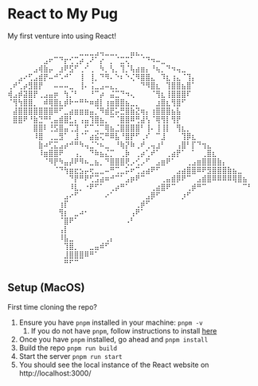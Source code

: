 # React to My Pug

My first venture into using React!

⠀⠀⠀⠀⠀⠀⠀⠀⠀⠀⠀⠀⠀⠀⣀⣀⣀⣠⢤⣀⣀⡀⠀⠀⣤⣄⡀⠀⠀⠀⠀⠀⠀⠀⠀⠀⠀⠀⠀⠀⠀⠀⠀⠀⠀⠀⠀⠀
⠀⠀⠀⠀⠀⠀⠀⣠⠖⠉⠙⡖⢊⢉⡴⢀⠜⠁⡔⠀⡀⠈⣉⢍⠁⠀⠈⠙⠲⠤⣀⠀⠀⠀⠀⠀⠀⠀⠀⠀⠀⠀⠀⠀⠀⠀⠀⠀
⠀⠀⠀⠀⠀⣠⢾⣷⡤⠀⣰⠟⣫⠋⢀⠊⢀⠀⠳⡀⢣⡀⢹⡈⢧⣴⣶⡄⠘⢦⡀⠙⠲⢤⣀⠀⠀⠀⠀⠀⠀⠀⠀⠀⠀⠀⠀⠀
⠀⠀⣠⠔⢋⣠⣾⡟⠤⠚⠡⠚⠁⠀⢸⠀⢸⡀⠙⠻⠄⠑⠆⠑⢌⠻⣿⣿⣄⠀⠹⣆⢰⣄⠈⢹⡄⠀⠀⠀⠀⠀⠀⠀⠀⠀⠀⠀
⢀⠞⢁⡴⣻⣿⡟⠀⠀⠤⠤⠤⣀⠀⢸⠄⢨⣀⣠⠤⣄⡀⠀⠀⠀⠀⠙⠻⣿⣆⠀⢹⣿⣿⣦⣿⠁⠀⠀⠀⠀⠀⠀⠀⠀⠀⠀⠀
⢾⣠⡾⣽⣿⡟⢀⣠⣤⡶⠀⢳⡈⠃⠀⠀⠘⠉⡴⠀⣬⣉⠙⠲⢄⠀⠀⠀⠈⢻⣆⢸⣿⣿⣿⠏⠀⠀⠀⠀⠀⠀⠀⠀⠀⠀⠀⠀
⠈⢻⢳⣿⣿⡀⠀⠾⢿⣿⣆⡾⠗⠒⠛⠓⠶⣾⡇⢰⣶⣿⣿⣦⣀⡀⠀⠀⠀⣰⣿⣆⢻⣿⠋⠀⠀⠀⠀⠀⠀⠀⠀⠀⠀⠀⠀⠀
⠀⣼⣿⣿⣿⣿⣿⣿⣿⠿⠋⣀⣴⣶⣶⣶⣤⡈⠻⣾⣟⡥⣛⣿⣷⣝⢶⡄⢰⣿⣿⣿⣦⣧⠀⠀⠀⠀⠀⠀⠀⠀⠀⠀⠀⠀⠀⠀
⠀⣿⣿⠟⠘⣷⣙⠛⢃⣤⣾⣿⣃⡄⢠⣤⢹⣿⣦⡀⠉⠈⣿⣿⠿⢛⣼⢣⠈⢿⢻⡇⢻⡟⠀⠀⠀⠀⠀⠀⠀⠀⠀⠀⠀⠀⠀⠀
⠀⠀⠀⠀⠀⣿⣿⠇⢘⣫⣿⣤⢉⣹⠀⣋⠉⣈⠉⢿⣦⣈⣿⣿⣿⣿⠃⢸⠄⢸⢸⡇⠀⢻⣆⡀⠀⠀⠀⠀⠀⠀⠀⠀⠀⠀⠀⠀
⠀⠀⠀⠀⠀⠸⣿⠀⢀⣀⣻⠁⠀⣸⠈⠁⣴⣮⢍⠛⠿⣧⠘⣿⡟⠋⢀⠎⠀⠉⣸⠀⠀⠀⢹⡿⣆⠀⠀⠀⠀⠀⠀⠀⠀⠀⠀⠀
⠀⠀⠀⠀⠀⠀⣷⠴⢋⣍⣠⡴⠚⠛⠳⢤⣈⠑⠦⣀⠀⠘⢷⡝⠷⢀⠞⢀⢤⣰⠃⠀⠀⢠⣿⠃⡏⠙⢲⣄⠀⠀⠀⠀⠀⠀⠀⠀
⠀⠀⠀⠀⠀⠀⠸⣶⣿⣿⠟⠀⠀⢠⡀⠀⠙⠷⣦⣌⡉⠀⢀⡷⠀⢀⡴⢁⠞⠁⠀⢀⣴⡟⠁⠀⠁⠀⢀⣿⣆⠀⠀⠀⠀⠀⠀⠀
⠀⠀⠀⠀⠀⠀⠀⠈⠻⡟⠳⣤⡼⠟⠻⠦⣀⣦⡀⠙⣿⣿⣿⢟⡠⢊⡠⠋⠀⣠⣶⠟⠁⠀⠀⢀⣠⣶⣿⣿⣿⣷⡄⠀⠀⠀⠀⠀
⠀⠀⠀⠀⠀⠀⠀⠀⠀⠈⠙⢳⣶⣖⣢⡤⢖⣀⣀⠤⠛⢉⣀⡥⠖⢉⣠⣴⠟⠋⠀⠀⠀⣠⣴⣿⣿⠿⠟⣻⣿⣿⣿⣷⣦⣀⠀⠀
⠀⠀⠀⠀⠀⠀⠀⠀⠀⠀⠀⠀⠙⡟⠛⠟⢋⣩⣴⠶⠚⠉⠁⣠⡶⠟⠉⠀⠀⠀⢀⣤⣾⡿⠟⠉⠀⣠⣾⣿⠿⠿⠿⠿⢿⣿⣦⠀
⠀⠀⠀⠀⠀⠀⠀⠀⠀⠀⠀⠀⠸⣇⡀⠐⠟⠋⠁⠀⢀⡴⠛⠁⠀⠀⠀⠀⢀⣴⣿⠟⠉⠀⠀⢀⡾⠛⠉⠀⠀⠀⠀⠀⠀⠀⠉⠃
⠀⠀⠀⠀⠀⠀⠀⠀⠀⠀⠀⣠⠔⠋⠀⠀⠀⠀⠀⠔⠁⠀⠀⠀⠀⠀⠀⣠⡿⠋⠀⠀⠀⠀⡰⠋⠀⠀⠀⠀⠀⠀⠀⠀⠀⠀⠀⠀
⠀⠀⠀⠀⠀⠀⠀⠀⠀⠀⢰⡏⠀⠀⠀⠀⠀⠀⠀⠀⠀⠀⠀⠀⠀⢀⡾⠋⠀⠀⠀⠀⠀⠀⠀⠀⠀⠀⠀⠀⠀⠀⠀⠀⠀⠀⠀⠀
⠀⠀⠀⠀⠀⠀⠀⠀⠀⠀⢻⡆⠀⣀⠴⠂⠀⠀⠀⠀⠀⠀⠀⠀⢠⠟⠁⠀⠀⠀⠀⠀⠀⠀⠀⠀⠀⠀⠀⠀⠀⠀⠀⠀⠀⠀⠀⠀
⠀⠀⠀⠀⠀⠀⠀⠀⠀⠀⠈⣿⠟⠁⠀⠀⠀⠀⠀⠀⠀⠀⠀⠠⠃⠀⠀⠀⠀⠀⠀⠀⠀⠀⠀⠀⠀⠀⠀⠀⠀⠀⠀⠀⠀⠀⠀⠀
⠀⠀⠀⠀⠀⠀⠀⠀⠀⠀⢠⡇⠀⠀⠀⠀⠀⠀⠀⠀⠀⠀⠀⠀⠀⠀⠀⠀⠀⠀⠀⠀⠀⠀⠀⠀⠀⠀⠀⠀⠀⠀⠀⠀⠀⠀⠀⠀
⠀⠀⠀⠀⠀⠀⠀⠀⠀⠀⠸⣧⣀⠀⠀⠀⠀⠀⠀⢀⡄⠀⠀⠀⠀⠀⠀⠀⠀⠀⠀⠀⠀⠀⠀⠀⠀⠀⠀⠀⠀⠀⠀⠀⠀⠀⠀⠀
⠀⠀⠀⠀⠀⠀⠀⠀⠀⠀⠀⢹⣿⡀⠀⠀⣀⣤⠾⠋⠀⠀⠀⠀⠀⠀⠀⠀⠀⠀⠀⠀⠀⠀⠀⠀⠀⠀⠀⠀⠀⠀⠀⠀⠀⠀⠀⠀
⠀⠀⠀⠀⠀⠀⠀⠀⠀⠀⠀⣸⣿⣿⣿⠿⠛⠁⠀⠀⠀⠀⠀⠀⠀⠀⠀⠀⠀⠀⠀⠀⠀⠀⠀⠀⠀⠀⠀⠀⠀⠀⠀⠀⠀⠀⠀⠀
⠀⠀⠀⠀⠀⠀⠀⠀⠀⠀⠀⠛⠋⠉⠀⠀⠀⠀⠀⠀⠀⠀⠀⠀⠀⠀⠀⠀⠀⠀⠀⠀⠀⠀⠀⠀⠀⠀⠀⠀⠀⠀⠀⠀⠀⠀⠀⠀

## Setup (MacOS)

First time cloning the repo?

1. Ensure you have `pnpm` installed in your machine: `pnpm -v`
    1. If you do not have `pnpm`, follow instructions to install [here](https://pnpm.io/installation)
1. Once you have `pnpm` installed, go ahead and `pnpm install`
1. Build the repo `pnpm run build`
1. Start the server `pnpm run start`
1. You should see the local instance of the React website on http://localhost:3000/
